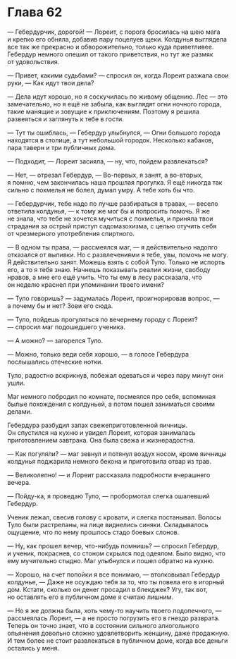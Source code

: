 # Глава 62

— Гебердурчик, дорогой! — Лореит, с порога бросилась на шею мага и крепко его обняла, добавив пару поцелуев щеки. Колдунья выглядела все так же прекрасно и обворожительно, только куда приветливее. Гебердур немного опешил от такого приветствия, но тут же размяк от удовольствия.

— Привет, какими судьбами? — спросил он, когда Лореит разжала свои руки, — Как идут твои дела?

— Дела идут хорошо, но я соскучилась по живому общению. Лес — это замечательно, но я ещё не забыла, как выглядят огни ночного города, такие манящие и зовущие к приключениям. Поэтому я решила развеяться и заглянуть к тебе в гости.

— Тут ты ошиблась, — Гебердур улыбнулся, — Огни большого города находятся в столице, а тут небольшой городок. Несколько кабаков, пара таверн и три публичных дома. 

— Подходит, — Лореит засияла, — ну, что, пойдем развлекаться?

— Нет, — отрезал Гебердур, — Во-первых, я занят, а во-вторых, я помню, чем закончилась наша прошлая прогулка. Я ещё никогда так сильно с похмелья не болел, думал умру. А тебе хоть бы что.

— Гебердурчик, тебе надо по лучше разбираться в травах, — весело ответила колдунья, — к тому же мог бы и попросить помочь. Я же не знала, что тебе не хочется мучиться с похмелья, и приняла твои страдания за острый приступ садомазохизма, с целью отучить себя от чрезмерного употребления спиртного. 

— В одном ты права, — рассмеялся маг, — я действительно надолго отказался от выпивки. Но с развлечениями я тебе, увы, помочь не могу. Я действительно занят. Можешь взять с собой Туло. Только не испорть его, а то я тебя знаю. Начнешь показывать реалии жизни, свободу нравов, а мне его ещё учить. Что ты ему в лесу рассказала, что он неделю краснел при упоминании твоего имени? 

— Туло говоришь? — задумалась Лореит, проигнорировав вопрос, — а почему бы и нет? Зови его сюда.

— Туло, пойдешь прогуляться по вечернему городу с Лореит? — спросил маг подошедшего ученика.

— А можно? — загорелся Туло.

— Можно, только веди себя хорошо, — в голосе Гебердура послышались отеческие нотки. 

Туло, радостно вскрикнув, побежал одеваться и через пару минут они ушли.

Маг немного побродил по комнате, посмеялся про себя, вспоминая былые похождения с колдуньей, а потом пошел заниматься своими делами.

Гебердура разбудил запах свежеприготовленной яичницы. Он спустился на кухню и увидел Лореит, которая занималась приготовлением завтрака. Она была свежа и жизнерадостна.

— Как погуляли? — маг зевнул и потянул воздух носом, кроме яичницы колдунья поджарила немного бекона и приготовила отвар из трав.

— Великолепно! — и Лореит рассказала подробности вчерашнего вечера.

— Пойду-ка, я проведаю Туло, — пробормотал слегка ошалевший Гебердур.

Ученик лежал, свесив голову с кровати, и слегка постанывал. Волосы Туло были растрепаны, на лице виднелись синяки. Складывалось ощущение, что по нему прошлось стадо боевых слонов.

— Ну, как прошел вечер, что-нибудь помнишь? — спросил Гебердур, и ученик, покраснев, со стоном скрылся под одеялом. Было видно, что ему мучительно стыдно. Маг улыбнулся и пошел обратно на кухню.

— Хорошо, на счет попойки я все понимаю, — втолковывал Гебердур колдунье, — Даже не осуждаю тебя за то, что ты повела его в игорный дом. Кстати, сколько он денег просадил в блекджек? Угу, так вот, но оставлять его в публичном доме я считаю лишним.

— Но я же должна была, хоть чему-то научить твоего подопечного, — рассмеялась Лореит, — а не просто погрузить его в гнездо разврата. Теперь он точно знает, что в состоянии сильного алкогольного опьянения довольно сложно удовлетворить женщину, даже продажную. И тем более не стоит развлекаться в публичном доме, когда все деньги остались у меня.


